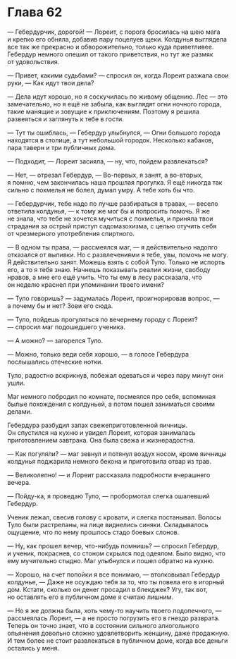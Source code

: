 # Глава 62

— Гебердурчик, дорогой! — Лореит, с порога бросилась на шею мага и крепко его обняла, добавив пару поцелуев щеки. Колдунья выглядела все так же прекрасно и обворожительно, только куда приветливее. Гебердур немного опешил от такого приветствия, но тут же размяк от удовольствия.

— Привет, какими судьбами? — спросил он, когда Лореит разжала свои руки, — Как идут твои дела?

— Дела идут хорошо, но я соскучилась по живому общению. Лес — это замечательно, но я ещё не забыла, как выглядят огни ночного города, такие манящие и зовущие к приключениям. Поэтому я решила развеяться и заглянуть к тебе в гости.

— Тут ты ошиблась, — Гебердур улыбнулся, — Огни большого города находятся в столице, а тут небольшой городок. Несколько кабаков, пара таверн и три публичных дома. 

— Подходит, — Лореит засияла, — ну, что, пойдем развлекаться?

— Нет, — отрезал Гебердур, — Во-первых, я занят, а во-вторых, я помню, чем закончилась наша прошлая прогулка. Я ещё никогда так сильно с похмелья не болел, думал умру. А тебе хоть бы что.

— Гебердурчик, тебе надо по лучше разбираться в травах, — весело ответила колдунья, — к тому же мог бы и попросить помочь. Я же не знала, что тебе не хочется мучиться с похмелья, и приняла твои страдания за острый приступ садомазохизма, с целью отучить себя от чрезмерного употребления спиртного. 

— В одном ты права, — рассмеялся маг, — я действительно надолго отказался от выпивки. Но с развлечениями я тебе, увы, помочь не могу. Я действительно занят. Можешь взять с собой Туло. Только не испорть его, а то я тебя знаю. Начнешь показывать реалии жизни, свободу нравов, а мне его ещё учить. Что ты ему в лесу рассказала, что он неделю краснел при упоминании твоего имени? 

— Туло говоришь? — задумалась Лореит, проигнорировав вопрос, — а почему бы и нет? Зови его сюда.

— Туло, пойдешь прогуляться по вечернему городу с Лореит? — спросил маг подошедшего ученика.

— А можно? — загорелся Туло.

— Можно, только веди себя хорошо, — в голосе Гебердура послышались отеческие нотки. 

Туло, радостно вскрикнув, побежал одеваться и через пару минут они ушли.

Маг немного побродил по комнате, посмеялся про себя, вспоминая былые похождения с колдуньей, а потом пошел заниматься своими делами.

Гебердура разбудил запах свежеприготовленной яичницы. Он спустился на кухню и увидел Лореит, которая занималась приготовлением завтрака. Она была свежа и жизнерадостна.

— Как погуляли? — маг зевнул и потянул воздух носом, кроме яичницы колдунья поджарила немного бекона и приготовила отвар из трав.

— Великолепно! — и Лореит рассказала подробности вчерашнего вечера.

— Пойду-ка, я проведаю Туло, — пробормотал слегка ошалевший Гебердур.

Ученик лежал, свесив голову с кровати, и слегка постанывал. Волосы Туло были растрепаны, на лице виднелись синяки. Складывалось ощущение, что по нему прошлось стадо боевых слонов.

— Ну, как прошел вечер, что-нибудь помнишь? — спросил Гебердур, и ученик, покраснев, со стоном скрылся под одеялом. Было видно, что ему мучительно стыдно. Маг улыбнулся и пошел обратно на кухню.

— Хорошо, на счет попойки я все понимаю, — втолковывал Гебердур колдунье, — Даже не осуждаю тебя за то, что ты повела его в игорный дом. Кстати, сколько он денег просадил в блекджек? Угу, так вот, но оставлять его в публичном доме я считаю лишним.

— Но я же должна была, хоть чему-то научить твоего подопечного, — рассмеялась Лореит, — а не просто погрузить его в гнездо разврата. Теперь он точно знает, что в состоянии сильного алкогольного опьянения довольно сложно удовлетворить женщину, даже продажную. И тем более не стоит развлекаться в публичном доме, когда все деньги остались у меня.


